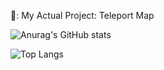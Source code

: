 📜: My Actual Project: Teleport Map

![Anurag's GitHub stats](https://github-readme-stats.vercel.app/api?username=Animatak&show_icons=true&theme=dracula) 

![Top Langs](https://github-readme-stats.vercel.app/api/top-langs/?username=Animatak&hide_progress=true&theme=dracula&layout=donut)
